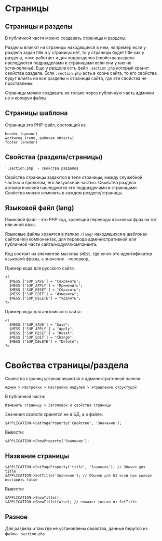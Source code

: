 # Страницы

## Страницы и разделы
В публичной части можно создавать страницы и разделы.

Разделы влияют на страницы находящиеся в нем, например если у раздела задан title а у страницы нет, то у страницы будет title как у раздела, тоже работает и для подразделов (свойства раздела наследуются подразделами и страницами если они у них не установлены). Еще у раздела есть файл `.section.php` который хранит свойства раздела. Если `.section.php` есть в корне сайта, то его свойства будут влиять на все разделы и страницы сайта, где эти свойства не проставлены.

Страницы можно создавать не только через публичную часть админки но и копируя файлы.

## Страницы шаблона
Страница это PHP-файл, состоящий из:

    header (пролог)
    workarea (тело, рабочая область)
    footer (эпилог)

## Свойства (раздела/страницы)
    
    `.section.php` - свойства разделов

Свойства страницы задаются в теле страницы, между служебной частью и прологом, его визуальной частью. Свойства раздела автоматический наследуются его подразделами и страницами. Свойства можно изменять в каждом резделе/страницы.

## Языковой файл (lang)

Языковой файл - это PHP код, хранящий переводы языковых фраз на тот или иной язык.

Языковые файлы хранятся в папках `/lang/` находящихся в шаблонах сайтов или компонентах, для перевода административной или публичной части сайта/модуля/компонента.

Код состоит из элементов массива `$MESS`, где ключ это идентификатор языковой фразы, а значение - переввод.

Пример кода для русского сайта:

    <?
      $MESS ['SUP_SAVE'] = "Сохранить";
      $MESS ['SUP_APPLY'] = "Применить";
      $MESS ['SUP_RESET'] = "Сбросить";
      $MESS ['SUP_EDIT'] = "Изменить";
      $MESS ['SUP_DELETE'] = "Удалить";
    ?>

Пример кода для английского сайта:

    <?
      $MESS ['SUP_SAVE'] = "Save";
      $MESS ['SUP_APPLY'] = "Apply";
      $MESS ['SUP_RESET'] = "Reset";
      $MESS ['SUP_EDIT'] = "Change";
      $MESS ['SUP_DELETE'] = "Delete";
    ?>

# Свойства страницы/раздела
Свойства страниц устанавливаются в административной панели:

    Админ > Настройки > Настройки модулей > Управление структурой

В публичной части:

    Изменить страницу > Заголовок и свойства страницы

Значения свойств хранятся не в БД, а в файле.

    $APPLICATION->SetPageProperty('Свойство', 'Значение');

Вывести:

    $APPLICATION->ShowProperty('Значение');

## Название страницы

    $APPLICATION->SetPageProperty('title', 'Значение'); // Обычно для title
    $APPLICATION->SetTitle('Значение'); // Обычно для h1 если при выводе поставить false

Вывести:

    $APPLICATION->ShowTitle();
    $APPLICATION->ShowTitle(false); // покажет только от SetTitle

## Разное
Для раздела и там где не установлены свойства, данные берутся из файла `.section.php`
